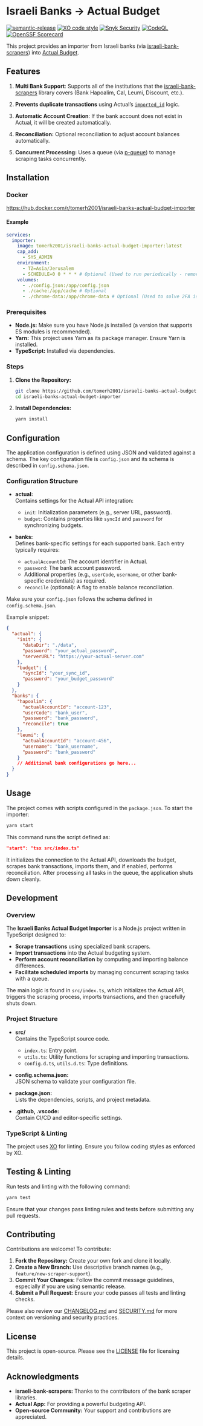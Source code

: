 # Israeli Banks → Actual Budget
[![semantic-release](https://img.shields.io/badge/%20%20%F0%9F%93%A6%F0%9F%9A%80-semantic--release-e10079.svg)](https://github.com/semantic-release/semantic-release)
[![XO code style](https://shields.io/badge/code_style-5ed9c7?logo=xo&labelColor=gray)](https://github.com/xojs/xo)
[![Snyk Security](../../actions/workflows/snyk-security.yml/badge.svg)](../../actions/workflows/snyk-security.yml)
[![CodeQL](../../actions/workflows/codeql.yml/badge.svg)](../../actions/workflows/codeql.yml)
[![OpenSSF Scorecard](https://www.bestpractices.dev/projects/10403/badge)](https://www.bestpractices.dev/projects/10403)

This project provides an importer from Israeli banks (via [israeli-bank-scrapers](https://github.com/eshaham/israeli-bank-scrapers)) into [Actual Budget](https://github.com/actualbudget/actual).

## Features

1. **Multi Bank Support**: Supports all of the institutions that the [israeli-bank-scrapers](https://github.com/eshaham/israeli-bank-scrapers) library covers (Bank Hapoalim, Cal, Leumi, Discount, etc.).

2. **Prevents duplicate transactions** using Actual’s [`imported_id`](https://actualbudget.org/docs/api/reference/#transactions) logic.

3. **Automatic Account Creation**: If the bank account does not exist in Actual, it will be created automatically.

4. **Reconciliation:** Optional reconciliation to adjust account balances automatically.

5. **Concurrent Processing:** Uses a queue (via [p-queue](https://www.npmjs.com/package/p-queue)) to manage scraping tasks concurrently.

## Installation

### Docker
https://hub.docker.com/r/tomerh2001/israeli-banks-actual-budget-importer
#### Example
```yml
services:
  importer:
    image: tomerh2001/israeli-banks-actual-budget-importer:latest
    cap_add:
      - SYS_ADMIN
    environment:
      - TZ=Asia/Jerusalem
      - SCHEDULE=0 0 * * * # Optional (Used to run periodically - remove to run once)
    volumes:
      - ./config.json:/app/config.json
      - ./cache:/app/cache # Optional
      - ./chrome-data:/app/chrome-data # Optional (Used to solve 2FA issues like with hapoalim)
```

### Prerequisites

- **Node.js:** Make sure you have Node.js installed (a version that supports ES modules is recommended).
- **Yarn:** This project uses Yarn as its package manager. Ensure Yarn is installed.
- **TypeScript:** Installed via dependencies.

### Steps

1. **Clone the Repository:**

   ```bash
   git clone https://github.com/tomerh2001/israeli-banks-actual-budget-importer.git
   cd israeli-banks-actual-budget-importer
   ```

2. **Install Dependencies:**

   ```bash
   yarn install
   ```

## Configuration

The application configuration is defined using JSON and validated against a schema. The key configuration file is `config.json` and its schema is described in `config.schema.json`.

### Configuration Structure

- **actual:**  
  Contains settings for the Actual API integration:
  - `init`: Initialization parameters (e.g., server URL, password).
  - `budget`: Contains properties like `syncId` and `password` for synchronizing budgets.

- **banks:**  
  Defines bank-specific settings for each supported bank. Each entry typically requires:
  - `actualAccountId`: The account identifier in Actual.
  - `password`: The bank account password.
  - Additional properties (e.g., `userCode`, `username`, or other bank-specific credentials) as required.
  - `reconcile` (optional): A flag to enable balance reconciliation.

Make sure your `config.json` follows the schema defined in `config.schema.json`.

Example snippet:

```json
{
  "actual": {
    "init": {
      "dataDir": "./data",
      "password": "your_actual_password",
      "serverURL": "https://your-actual-server.com"
    },
    "budget": {
      "syncId": "your_sync_id",
      "password": "your_budget_password"
    }
  },
  "banks": {
    "hapoalim": {
      "actualAccountId": "account-123",
      "userCode": "bank_user",
      "password": "bank_password",
      "reconcile": true
    },
    "leumi": {
      "actualAccountId": "account-456",
      "username": "bank_username",
      "password": "bank_password"
    }
    // Additional bank configurations go here...
  }
}
```

## Usage

The project comes with scripts configured in the `package.json`. To start the importer:

```bash
yarn start
```

This command runs the script defined as:

```json
"start": "tsx src/index.ts"
```

It initializes the connection to the Actual API, downloads the budget, scrapes bank transactions, imports them, and if enabled, performs reconciliation. After processing all tasks in the queue, the application shuts down cleanly.

## Development

### Overview

The **Israeli Banks Actual Budget Importer** is a Node.js project written in TypeScript designed to:

- **Scrape transactions** using specialized bank scrapers.
- **Import transactions** into the Actual budgeting system.
- **Perform account reconciliation** by computing and importing balance differences.
- **Facilitate scheduled imports** by managing concurrent scraping tasks with a queue.

The main logic is found in `src/index.ts`, which initializes the Actual API, triggers the scraping process, imports transactions, and then gracefully shuts down.


### Project Structure

- **src/**  
  Contains the TypeScript source code.
  - `index.ts`: Entry point.
  - `utils.ts`: Utility functions for scraping and importing transactions.
  - `config.d.ts`, `utils.d.ts`: Type definitions.

- **config.schema.json:**  
  JSON schema to validate your configuration file.

- **package.json:**  
  Lists the dependencies, scripts, and project metadata.

- **.github, .vscode:**  
  Contain CI/CD and editor-specific settings.

### TypeScript & Linting

The project uses [XO](https://github.com/xojs/xo) for linting. Ensure you follow coding styles as enforced by XO.

## Testing & Linting

Run tests and linting with the following command:

```bash
yarn test
```

Ensure that your changes pass linting rules and tests before submitting any pull requests.

## Contributing

Contributions are welcome! To contribute:

1. **Fork the Repository:** Create your own fork and clone it locally.
2. **Create a New Branch:** Use descriptive branch names (e.g., `feature/new-scraper-support`).
3. **Commit Your Changes:** Follow the commit message guidelines, especially if you are using semantic release.
4. **Submit a Pull Request:** Ensure your code passes all tests and linting checks.

Please also review our [CHANGELOG.md](./CHANGELOG.md) and [SECURITY.md](./SECURITY.md) for more context on versioning and security practices.

## License

This project is open-source. Please see the [LICENSE](./LICENSE) file for licensing details.

## Acknowledgments

- **israeli-bank-scrapers:** Thanks to the contributors of the bank scraper libraries.
- **Actual App:** For providing a powerful budgeting API.
- **Open-source Community:** Your support and contributions are appreciated.
